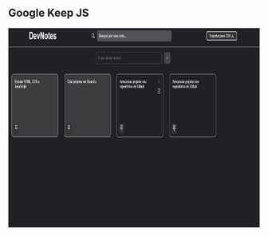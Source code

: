 ## Google Keep JS

<img src="https://github.com/HiranFerretiBaccos/Google-Keep-js/blob/main/readme2.png" height="400">
